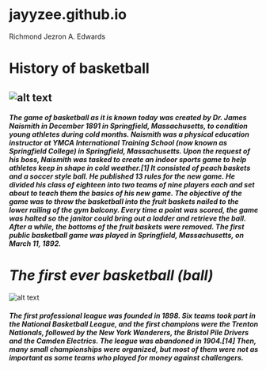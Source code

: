 # jayyzee.github.io
Richmond Jezron A. Edwards

# **History of basketball**
## ![alt text](https://upload.wikimedia.org/wikipedia/commons/thumb/4/4a/Dr._James_Naismith.jpg/220px-Dr._James_Naismith.jpg)
#### *The game of basketball as it is known today was created by Dr. James Naismith in December 1891 in Springfield, Massachusetts, to condition young athletes during cold months. Naismith was a physical education instructor at YMCA International Training School (now known as Springfield College) in Springfield, Massachusetts. Upon the request of his boss, Naismith was tasked to create an indoor sports game to help athletes keep in shape in cold weather.[1] It consisted of peach baskets and a soccer style ball. He published 13 rules for the new game. He divided his class of eighteen into two teams of nine players each and set about to teach them the basics of his new game. The objective of the game was to throw the basketball into the fruit baskets nailed to the lower railing of the gym balcony. Every time a point was scored, the game was halted so the janitor could bring out a ladder and retrieve the ball. After a while, the bottoms of the fruit baskets were removed. The first public basketball game was played in Springfield, Massachusetts, on March 11, 1892.*
# *The first ever basketball (ball)*
![alt text](https://encrypted-tbn0.gstatic.com/images?q=tbn:ANd9GcRO0ysGehtKwbbx9p8FD6guH0QrIAi8Ex2c1rq43WtaI_ZTHwIu3H5JwRpU1eFlRdt-I3M&usqp=CAU)
#### *The first professional league was founded in 1898. Six teams took part in the National Basketball League, and the first champions were the Trenton Nationals, followed by the New York Wanderers, the Bristol Pile Drivers and the Camden Electrics. The league was abandoned in 1904.[14] Then, many small championships were organized, but most of them were not as important as some teams who played for money against challengers.*
